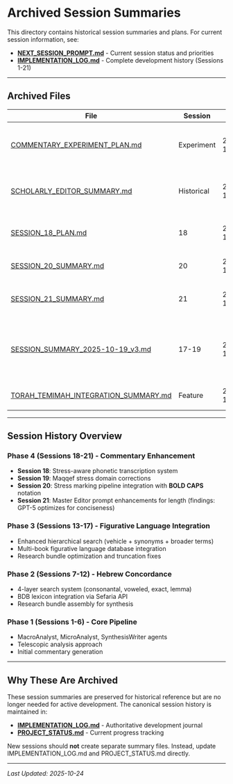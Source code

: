 # Archived Session Summaries

This directory contains historical session summaries and plans. For current session information, see:
- **[NEXT_SESSION_PROMPT.md](../../NEXT_SESSION_PROMPT.md)** - Current session status and priorities
- **[IMPLEMENTATION_LOG.md](../../IMPLEMENTATION_LOG.md)** - Complete development history (Sessions 1-21)

---

## Archived Files

| File | Session | Date | Description |
|------|---------|------|-------------|
| [COMMENTARY_EXPERIMENT_PLAN.md](COMMENTARY_EXPERIMENT_PLAN.md) | Experiment | 2025-10-22 | Commentary mode variations experiment plan |
| [SCHOLARLY_EDITOR_SUMMARY.md](SCHOLARLY_EDITOR_SUMMARY.md) | Historical | 2025-10-19 | Early scholarly editor concept (superseded by Master Editor) |
| [SESSION_18_PLAN.md](SESSION_18_PLAN.md) | 18 | 2025-10-21 | Stress marking system implementation plan |
| [SESSION_20_SUMMARY.md](SESSION_20_SUMMARY.md) | 20 | 2025-10-23 | Stress marking pipeline integration |
| [SESSION_21_SUMMARY.md](SESSION_21_SUMMARY.md) | 21 | 2025-10-23 | Master Editor prompt enhancement for length |
| [SESSION_SUMMARY_2025-10-19_v3.md](SESSION_SUMMARY_2025-10-19_v3.md) | 17-19 | 2025-10-19 | Comprehensive summary of Sessions 17-19 (phonetic transcription, figurative language) |
| [TORAH_TEMIMAH_INTEGRATION_SUMMARY.md](TORAH_TEMIMAH_INTEGRATION_SUMMARY.md) | Feature | 2025-10-22 | Torah Temimah commentary integration |

---

## Session History Overview

### Phase 4 (Sessions 18-21) - Commentary Enhancement
- **Session 18**: Stress-aware phonetic transcription system
- **Session 19**: Maqqef stress domain corrections
- **Session 20**: Stress marking pipeline integration with **BOLD CAPS** notation
- **Session 21**: Master Editor prompt enhancements for length (findings: GPT-5 optimizes for conciseness)

### Phase 3 (Sessions 13-17) - Figurative Language Integration
- Enhanced hierarchical search (vehicle + synonyms + broader terms)
- Multi-book figurative language database integration
- Research bundle optimization and truncation fixes

### Phase 2 (Sessions 7-12) - Hebrew Concordance
- 4-layer search system (consonantal, voweled, exact, lemma)
- BDB lexicon integration via Sefaria API
- Research bundle assembly for synthesis

### Phase 1 (Sessions 1-6) - Core Pipeline
- MacroAnalyst, MicroAnalyst, SynthesisWriter agents
- Telescopic analysis approach
- Initial commentary generation

---

## Why These Are Archived

These session summaries are preserved for historical reference but are no longer needed for active development. The canonical session history is maintained in:
- **[IMPLEMENTATION_LOG.md](../../IMPLEMENTATION_LOG.md)** - Authoritative development journal
- **[PROJECT_STATUS.md](../../PROJECT_STATUS.md)** - Current progress tracking

New sessions should **not** create separate summary files. Instead, update IMPLEMENTATION_LOG.md and PROJECT_STATUS.md directly.

---

*Last Updated: 2025-10-24*

